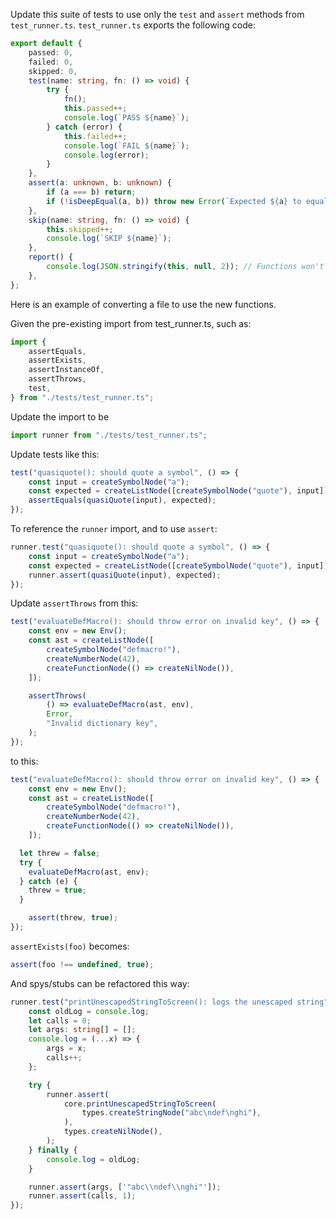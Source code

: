 Update this suite of tests to use only the `test` and `assert` methods from `test_runner.ts`. `test_runner.ts` exports the following code:

```ts
export default {
	passed: 0,
	failed: 0,
	skipped: 0,
	test(name: string, fn: () => void) {
		try {
			fn();
			this.passed++;
			console.log(`PASS ${name}`);
		} catch (error) {
			this.failed++;
			console.log(`FAIL ${name}`);
			console.log(error);
		}
	},
	assert(a: unknown, b: unknown) {
		if (a === b) return;
		if (!isDeepEqual(a, b)) throw new Error(`Expected ${a} to equal ${b}`);
	},
	skip(name: string, fn: () => void) {
		this.skipped++;
		console.log(`SKIP ${name}`);
	},
	report() {
		console.log(JSON.stringify(this, null, 2)); // Functions won't be stringified
	},
};
```

Here is an example of converting a file to use the new functions.

Given the pre-existing import from test_runner.ts, such as:

```ts
import {
	assertEquals,
	assertExists,
	assertInstanceOf,
	assertThrows,
	test,
} from "./tests/test_runner.ts";
```

Update the import to be 

```ts
import runner from "./tests/test_runner.ts";
```

Update tests like this:

```ts
test("quasiquote(): should quote a symbol", () => {
	const input = createSymbolNode("a");
	const expected = createListNode([createSymbolNode("quote"), input]);
	assertEquals(quasiQuote(input), expected);
});
```

To reference the `runner` import, and to use `assert`:

```ts
runner.test("quasiquote(): should quote a symbol", () => {
	const input = createSymbolNode("a");
	const expected = createListNode([createSymbolNode("quote"), input]);
	runner.assert(quasiQuote(input), expected);
});
```

Update `assertThrows` from this:

```ts
test("evaluateDefMacro(): should throw error on invalid key", () => {
	const env = new Env();
	const ast = createListNode([
		createSymbolNode("defmacro!"),
		createNumberNode(42),
		createFunctionNode(() => createNilNode()),
	]);

	assertThrows(
		() => evaluateDefMacro(ast, env),
		Error,
		"Invalid dictionary key",
	);
});
```

to this:

```ts
test("evaluateDefMacro(): should throw error on invalid key", () => {
	const env = new Env();
	const ast = createListNode([
		createSymbolNode("defmacro!"),
		createNumberNode(42),
		createFunctionNode(() => createNilNode()),
	]);

  let threw = false;
  try {
    evaluateDefMacro(ast, env);
  } catch (e) {
    threw = true;
  }

	assert(threw, true);
});
```

`assertExists(foo)` becomes:

```ts
assert(foo !== undefined, true);
```

And spys/stubs can be refactored this way:

```ts
runner.test("printUnescapedStringToScreen(): logs the unescaped string", () => {
	const oldLog = console.log;
	let calls = 0;
	let args: string[] = [];
	console.log = (...x) => {
		args = x;
		calls++;
	};

	try {
		runner.assert(
			core.printUnescapedStringToScreen(
				types.createStringNode("abc\ndef\nghi"),
			),
			types.createNilNode(),
		);
	} finally {
		console.log = oldLog;
	}

	runner.assert(args, ['"abc\\ndef\\nghi"']);
	runner.assert(calls, 1);
});
```
